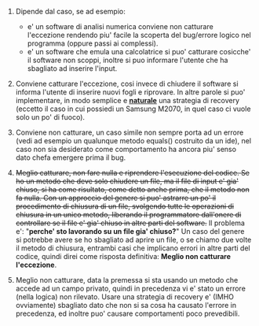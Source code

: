 1. Dipende dal caso, se ad esempio:
   
   * e' un software di analisi numerica conviene non catturare l'eccezione
     rendendo piu' facile la scoperta del bug/errore logico nel programma (oppure passi ai complessi).
   * e' un software che emula una calcolatrice si puo' catturare cosicche'
     il software non scoppi, inoltre si puo informare l'utente che ha sbagliato 
     ad inserire l'input.

2. Conviene catturare l'eccezione, cosi invece di chiudere il software si informa l'utente di inserire nuovi fogli e riprovare.
   In altre parole si puo' implementare, in modo semplice e <u>**naturale**</u> una strategia di recovery (eccetto il caso in cui possiedi un Samsung M2070, in quel caso ci vuole solo un po' di fuoco).

3. Conviene non catturare, un caso simile non sempre porta ad un errore (vedi ad esempio un qualunque metodo equals() costruito da un ide), nel caso non sia desiderato come comportamento ha ancora piu' senso dato chefa emergere prima il bug.

4. ~~Meglio catturare, non fare nulla e riprendere l'esecuzione del codice.
   Se ho un metodo che deve solo chiudere un file, ma il file di input e' gia' chiuso, si ha come risultato, come detto anche prima, che il metodo non fa nulla.
   Con un approccio del genere si puo' astrarre un po' il procedimento di chiusura di un file, svolgendo tutte le operazioni di chiusura
   in un unico metodo, liberando il programmatore dall'onere di controllare se il file e' gia' chiuso in altre parti del software.~~
   Il problema e': "**perche' sto lavorando su un file gia' chiuso?**"
   Un caso del genere si potrebbe avere se ho sbagliato ad aprire un file, o se chiamo due volte il metodo di chiusura, entrambi casi che implicano errori in altre parti del codice, quindi direi come risposta definitiva: **Meglio non catturare l'eccezione**.

5. Meglio non catturare, data la premessa si sta usando un metodo che accede ad un campo privato, quindi in precedenza vi e' stato un errore (nella logica) non rilevato.
   Usare una strategia di recovery e' (IMHO ovviamente) sbagliato dato che non si sa cosa ha causato l'errore in precedenza, ed inoltre puo' causare 
   comportamenti poco prevedibili.
